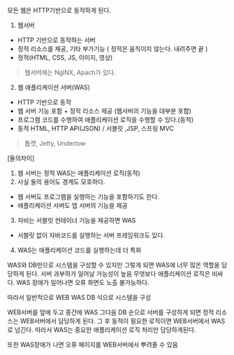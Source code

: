 모든 웹은 HTTP기반으로 동작하게 된다.

1. 웹서버
- HTTP 기반으로 동작하는 서버
- 정적 리소스를 제공, 기타 부가기능 ( 정적은 움직이지 않는다. 내려주면 끝 )
- 정적(HTML, CSS, JS, 이미지, 영상)
> 웹서버에는 NgINX, Apach가 있다.


2. 웹 애플리케이션 서버(WAS)
- HTTP 기반으로 동작
- 웹 서버 기능 포함 + 정적 리소스 제공 (웹서버의 기능을 대부분 포함)
- 프로그램 코드를 수행하여 애플리케이션 로직을 수행할 수 있다.(동적)
- 동적 HTML, HTTP API(JSON) / 서블릿 ,JSP, 스프링 MVC
 > 톱캣, Jetty, Undertow
 
 
 [둘의차이]
 1. 웹 서버는 정적 WAS는 애플리케이션 로직(동적)
 2. 사실 둘의 용어도 경계도 모호하다.
 - 웹 서버도 프로그램을 실행하는 기능을 포함하기도 한다.
 - 애플리케이션 서버도 엡 서버의 기능을 제공
 3. 자바는 서블릿 컨테이너 기능을 제공하면 WAS
 - 서블릿 없이 자바코드를 실행하는 서버 프레임워크도 있다.
 4. WAS는 애플리케이션 코드를 실행하는데 더 특화

WAS와 DB만으로 시스템을 구성할 수 있지만 그렇게 되면 WAS에 너무 많은 역할을 담당하게 된다. 서버 과부하가 일어날 가능성이 높음
무엇보다 애플리케이션 로직은 비싸다.
WAS 장애가 일어나면 오류 화면도 노출 불가능하다.

따라서 일반적으로 WEB WAS DB 식으로 시스템을 구성

WEB서버를 앞에 두고 중간에 WAS 그다음 DB 순으로 서버를 구성하게 되면 
정적 리소스는 WEB서버에서 담당하게 된다. 그 후 동적이 필요한 로직이면 WEB서버에서 WAS로 넘긴다.
따라서 WAS는 중요한 애플리케이션 로직 처리만 담당하게된다.

또한 WAS장애가 나면 오류 페이지를 WEB서버에서 뿌려줄 수 있음 
